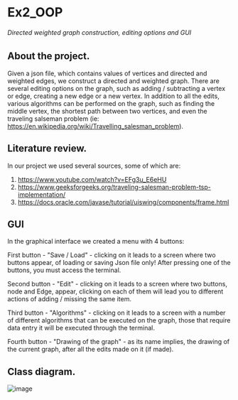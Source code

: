 # Ex2_OOP
###### Directed weighted graph construction, editing options and GUI


## About the project.
Given a json file, which contains values of vertices and directed and weighted edges, we construct a directed and weighted graph.
There are several editing options on the graph, such as adding / subtracting a vertex or edge, creating a new edge or a new vertex.
In addition to all the edits, various algorithms can be performed on the graph, such as finding the middle vertex,
the shortest path between two vertices, and even the traveling salseman problem (ie: https://en.wikipedia.org/wiki/Travelling_salesman_problem).

## Literature review.

In our project we used several sources, some of which are:
1. https://www.youtube.com/watch?v=EFg3u_E6eHU
2. https://www.geeksforgeeks.org/traveling-salesman-problem-tsp-implementation/
3. https://docs.oracle.com/javase/tutorial/uiswing/components/frame.html

## GUI
In the graphical interface we created a menu with 4 buttons:

First button - "Save / Load" - clicking on it leads to a screen where two buttons appear, of loading or saving Json file only! After pressing one of the buttons, you must access the terminal.

Second button - "Edit" - clicking on it leads to a screen where two buttons, node and Edge, appear, clicking on each of them will lead you to different actions of adding / missing the same item.

Third button - "Algorithms" - clicking on it leads to a screen with a number of different algorithms that can be executed on the graph, those that require data entry it will be executed through the terminal.

Fourth button - "Drawing of the graph" - as its name implies, the drawing of the current graph, after all the edits made on it (if made).

## Class diagram.
    
![image](https://user-images.githubusercontent.com/92265738/145578473-964f71ab-aa2c-4fcf-b09e-4b9ad3ea7a04.png)


